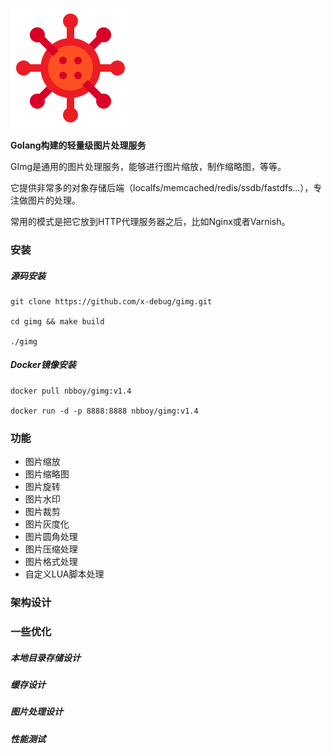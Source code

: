 ![GImg](./resources/logo-192x192.png)

**Golang构建的轻量级图片处理服务**

GImg是通用的图片处理服务，能够进行图片缩放，制作缩略图，等等。

它提供非常多的对象存储后端（localfs/memcached/redis/ssdb/fastdfs...），专注做图片的处理。

常用的模式是把它放到HTTP代理服务器之后，比如Nginx或者Varnish。

### 安装
##### 源码安装
```shell
git clone https://github.com/x-debug/gimg.git

cd gimg && make build

./gimg
```

##### Docker镜像安装
```shell
docker pull nbboy/gimg:v1.4

docker run -d -p 8888:8888 nbboy/gimg:v1.4
```

### 功能
- 图片缩放
- 图片缩略图
- 图片旋转
- 图片水印
- 图片裁剪
- 图片灰度化
- 图片圆角处理
- 图片压缩处理
- 图片格式处理
- 自定义LUA脚本处理

### 架构设计

### 一些优化

##### 本地目录存储设计

##### 缓存设计

##### 图片处理设计

##### 性能测试
